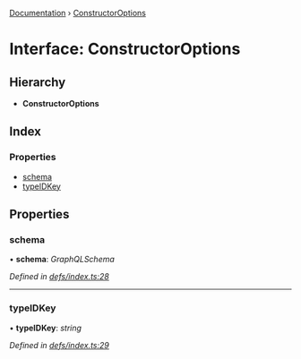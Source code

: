 [Documentation](../README.md) › [ConstructorOptions](constructoroptions.md)

# Interface: ConstructorOptions

## Hierarchy

* **ConstructorOptions**

## Index

### Properties

* [schema](constructoroptions.md#schema)
* [typeIDKey](constructoroptions.md#typeidkey)

## Properties

###  schema

• **schema**: *GraphQLSchema*

*Defined in [defs/index.ts:28](https://github.com/badbatch/graphql-box/blob/4ea76f5/packages/request-parser/src/defs/index.ts#L28)*

___

###  typeIDKey

• **typeIDKey**: *string*

*Defined in [defs/index.ts:29](https://github.com/badbatch/graphql-box/blob/4ea76f5/packages/request-parser/src/defs/index.ts#L29)*
